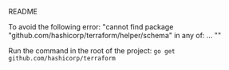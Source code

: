 README

To avoid the following error:
	"cannot find package "github.com/hashicorp/terraform/helper/schema" in any of: ... ""
	
	
Run the command in the root of the project:
	`go get github.com/hashicorp/terraform`
